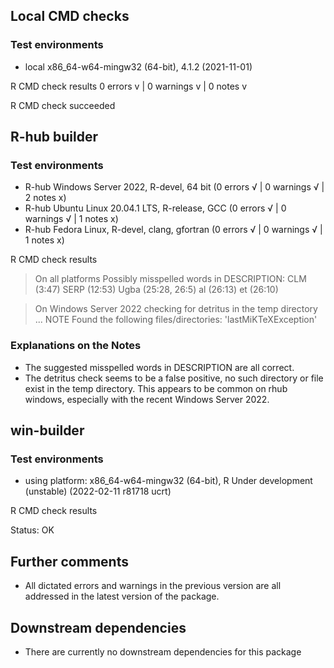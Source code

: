 ## Local CMD checks

### Test environments
- local x86_64-w64-mingw32 (64-bit), 4.1.2 (2021-11-01) 

R CMD check results
0 errors v | 0 warnings v | 0 notes v

R CMD check succeeded


## R-hub builder

### Test environments
- R-hub Windows Server 2022, R-devel, 64 bit      (0 errors √ | 0 warnings √ | 2 notes x)
- R-hub Ubuntu Linux 20.04.1 LTS, R-release, GCC  (0 errors √ | 0 warnings √ | 1 notes x)
- R-hub Fedora Linux, R-devel, clang, gfortran    (0 errors √ | 0 warnings √ | 1 notes x)

R CMD check results

> On all platforms
    Possibly misspelled words in DESCRIPTION:
    CLM (3:47)
    SERP (12:53)
    Ugba (25:28, 26:5)
    al (26:13)
    et (26:10)
    
> On Windows Server 2022
  checking for detritus in the temp directory ... NOTE
  Found the following files/directories:
    'lastMiKTeXException'

### Explanations on the Notes
- The suggested misspelled words in DESCRIPTION are all correct.
- The detritus check seems to be a false positive, no such directory or file exist in the temp directory. This appears to be common on rhub windows, especially with the recent Windows Server 2022.    



## win-builder

### Test environments
- using platform: x86_64-w64-mingw32 (64-bit), R Under development (unstable) (2022-02-11 r81718 ucrt)

R CMD check results

Status: OK



## Further comments
- All dictated errors and warnings in the previous version are all addressed in the latest version of the package.

## Downstream dependencies
- There are currently no downstream dependencies for this package
